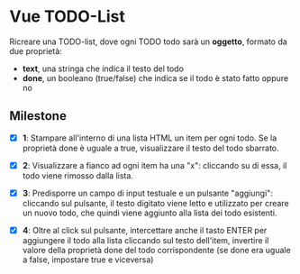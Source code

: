 # Vue TODO-List
Ricreare una TODO-list, dove ogni TODO todo sarà un **oggetto**, formato da due proprietà:
  - **text**, una stringa che indica il testo del todo
  - **done**, un booleano (true/false) che indica se il todo è stato fatto oppure no

## Milestone 
- [x] **1**: Stampare all'interno di una lista HTML un item per ogni todo. Se la proprietà done è uguale a true, visualizzare il testo del todo sbarrato.
- [x] **2**: Visualizzare a fianco ad ogni item ha una "x": cliccando su di essa, il todo viene rimosso dalla lista.
- [x] **3**: Predisporre un campo di input testuale e un pulsante "aggiungi": cliccando sul pulsante, il testo digitato viene letto e utilizzato per creare un nuovo todo, che quindi viene aggiunto alla lista dei todo esistenti.
- [x] **4**: Oltre al click sul pulsante, intercettare anche il tasto ENTER per aggiungere il todo alla lista cliccando sul testo dell'item, invertire il valore della proprietà done del todo corrispondente (se done era uguale a false, impostare true e viceversa)


